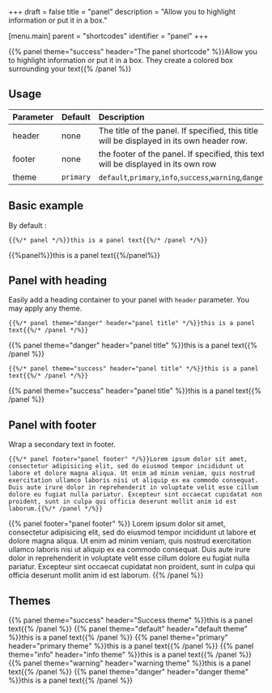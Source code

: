 +++
draft = false
title = "panel"
description = "Allow you to highlight information or put it in a box."

[menu.main]
parent = "shortcodes"
identifier = "panel"
+++



{{% panel theme="success" header="The panel shortcode" %}}Allow you to highlight information or put it in a box. They create a colored box surrounding your text{{% /panel %}}


## Usage 

| Parameter | Default | Description |
|:--|:--|:--|
| header | none | The title of the panel. If specified, this title will be displayed in its own header row. |
| footer | none | the footer of the panel. If specified, this text will be displayed in its own row |
| theme | `primary` | `default`,`primary`,`info`,`success`,`warning`,`danger` |

## Basic example

By default :

	{{%/* panel */%}}this is a panel text{{%/* /panel */%}}

{{%panel%}}this is a panel text{{%/panel%}}

## Panel with heading

Easily add a heading container to your panel with `header` parameter. You may apply any theme.

	{{%/* panel theme="danger" header="panel title" */%}}this is a panel text{{%/* /panel */%}}

{{% panel theme="danger" header="panel title" %}}this is a panel text{{% /panel %}}

	{{%/* panel theme="success" header="panel title" */%}}this is a panel text{{%/* /panel */%}}

{{% panel theme="success" header="panel title" %}}this is a panel text{{% /panel %}}

## Panel with footer
Wrap a secondary text in footer.

	{{%/* panel footer="panel footer" */%}}Lorem ipsum dolor sit amet, consectetur adipisicing elit, sed do eiusmod tempor incididunt ut labore et dolore magna aliqua. Ut enim ad minim veniam, quis nostrud exercitation ullamco laboris nisi ut aliquip ex ea commodo consequat. Duis aute irure dolor in reprehenderit in voluptate velit esse cillum dolore eu fugiat nulla pariatur. Excepteur sint occaecat cupidatat non proident, sunt in culpa qui officia deserunt mollit anim id est laborum.{{%/* /panel */%}}

{{% panel footer="panel footer" %}}
Lorem ipsum dolor sit amet, consectetur adipisicing elit, sed do eiusmod
tempor incididunt ut labore et dolore magna aliqua. Ut enim ad minim veniam,
quis nostrud exercitation ullamco laboris nisi ut aliquip ex ea commodo
consequat. Duis aute irure dolor in reprehenderit in voluptate velit esse
cillum dolore eu fugiat nulla pariatur. Excepteur sint occaecat cupidatat non
proident, sunt in culpa qui officia deserunt mollit anim id est laborum.
{{% /panel %}}

## Themes

{{% panel theme="success" header="Success theme" %}}this is a panel text{{% /panel %}}
{{% panel theme="default" header="default theme" %}}this is a panel text{{% /panel %}}
{{% panel theme="primary" header="primary theme" %}}this is a panel text{{% /panel %}}
{{% panel theme="info" header="info theme" %}}this is a panel text{{% /panel %}}
{{% panel theme="warning" header="warning theme" %}}this is a panel text{{% /panel %}}
{{% panel theme="danger" header="danger theme" %}}this is a panel text{{% /panel %}}
